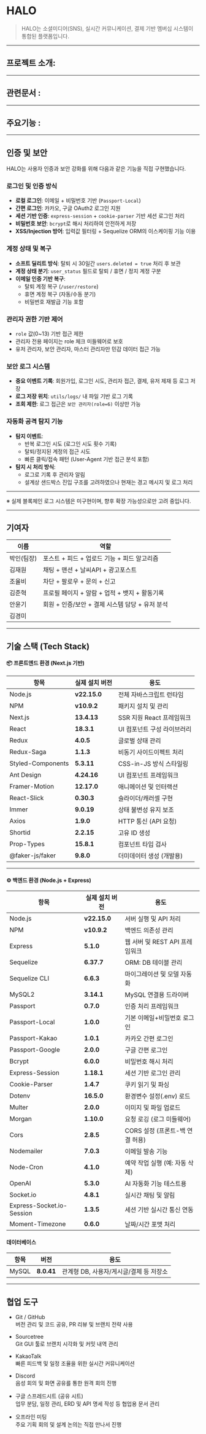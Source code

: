 # HALO
> HALO는 소셜미디어(SNS), 실시간 커뮤니케이션, 결제 기반 멤버십 시스템이 통합된 플랫폼입니다.
  
---


## 프로젝트 소개:

---
## 관련문서 : 

---
## 주요기능 :

---
## 인증 및 보안

HALO는 사용자 인증과 보안 강화를 위해 다음과 같은 기능을 직접 구현했습니다.

###  로그인 및 인증 방식
- **로컬 로그인**: 이메일 + 비밀번호 기반 (`Passport-Local`)
- **간편 로그인**: 카카오, 구글 OAuth2 로그인 지원
- **세션 기반 인증**: `express-session` + `cookie-parser` 기반 세션 로그인 처리
- **비밀번호 보안**: `bcrypt`로 해시 처리하여 안전하게 저장
- **XSS/Injection 방어**: 입력값 필터링 + Sequelize ORM의 이스케이핑 기능 이용

###  계정 상태 및 복구
- **소프트 딜리트 방식**: 탈퇴 시 30일간 `users.deleted = true` 처리 후 보관
- **계정 상태 분기**: `user_status` 필드로 탈퇴 / 휴면 / 정지 계정 구분
- **이메일 인증 기반 복구**:
  - 탈퇴 계정 복구 (`/user/restore`)
  - 휴면 계정 복구 (자동/수동 분기)
  - 비밀번호 재발급 기능 포함

###  관리자 권한 기반 제어
- `role` 값(0~13) 기반 접근 제한
- 관리자 전용 페이지는 role 체크 미들웨어로 보호
- 유저 관리자, 보안 관리자, 마스터 관리자만 민감 데이터 접근 가능

###  보안 로그 시스템
- **중요 이벤트 기록**: 회원가입, 로그인 시도, 관리자 접근, 결제, 유저 제재 등 로그 저장
- **로그 저장 위치**: `utils/logs/` 내 파일 기반 로그 기록
- **조회 제한**: 로그 접근은 `보안 관리자(role=6)` 이상만 가능

###  자동화 공격 탐지 기능
- **탐지 이벤트**:
  - 반복 로그인 시도 (로그인 시도 횟수 기록)
  - 탈퇴/정지된 계정의 접근 시도
  - 빠른 클릭/접속 패턴 (User-Agent 기반 접근 분석 포함)
- **탐지 시 처리 방식**:
  - 로그로 기록 후 관리자 알림
  - 설계상 샌드박스 진입 구조를 고려하였으나 현재는 경고 메시지 및 로그 처리

---

※ 실제 블록체인 로그 시스템은 미구현이며, 향후 확장 가능성으로만 고려 중입니다.



---
## 기여자

| 이름 | 역할 |
|------|------|
| 박인(팀장) | 포스트 + 피드 + 업로드 기능 + 피드 알고리즘 |
| 김재원 | 채팅 + 맨션 + 날씨API + 광고포스트 |
| 조율비 | 차단 + 팔로우 + 문의 + 신고 |
| 김준혁 | 프로필 페이지 + 알람 + 업적 + 뱃지 + 활동기록 |
| 안윤기 | 회원 + 인증/보안 + 결제 시스템 담당 + 유저 분석 |
| 김경미 |  |

---

## 기술 스택 (Tech Stack)

#### 📦 프론트엔드 환경 (Next.js 기반)

| 항목 | 실제 설치 버전 | 용도 |
|------|------------------|------|
| Node.js | **v22.15.0** | 전체 자바스크립트 런타임 |
| NPM | **v10.9.2** | 패키지 설치 및 관리 |
| Next.js | **13.4.13** | SSR 지원 React 프레임워크 |
| React | **18.3.1** | UI 컴포넌트 구성 라이브러리 |
| Redux | **4.0.5** | 글로벌 상태 관리 |
| Redux-Saga | **1.1.3** | 비동기 사이드이펙트 처리 |
| Styled-Components | **5.3.11** | CSS-in-JS 방식 스타일링 |
| Ant Design | **4.24.16** | UI 컴포넌트 프레임워크 |
| Framer-Motion | **12.17.0** | 애니메이션 및 인터랙션 |
| React-Slick | **0.30.3** | 슬라이더/캐러셀 구현 |
| Immer | **9.0.19** | 상태 불변성 유지 보조 |
| Axios | **1.9.0** | HTTP 통신 (API 요청) |
| Shortid | **2.2.15** | 고유 ID 생성 |
| Prop-Types | **15.8.1** | 컴포넌트 타입 검사 |
| @faker-js/faker | **9.8.0** | 더미데이터 생성 (개발용) |

---

#### ⚙️ 백엔드 환경 (Node.js + Express)

| 항목 | 실제 설치 버전 | 용도 |
|------|------------------|------|
| Node.js | **v22.15.0** | 서버 실행 및 API 처리 |
| NPM | **v10.9.2** | 백엔드 의존성 관리 |
| Express | **5.1.0** | 웹 서버 및 REST API 프레임워크 |
| Sequelize | **6.37.7** | ORM: DB 테이블 관리 |
| Sequelize CLI | **6.6.3** | 마이그레이션 및 모델 자동화 |
| MySQL2 | **3.14.1** | MySQL 연결용 드라이버 |
| Passport | **0.7.0** | 인증 처리 프레임워크 |
| Passport-Local | **1.0.0** | 기본 이메일+비밀번호 로그인 |
| Passport-Kakao | **1.0.1** | 카카오 간편 로그인 |
| Passport-Google | **2.0.0** | 구글 간편 로그인 |
| Bcrypt | **6.0.0** | 비밀번호 해시 처리 |
| Express-Session | **1.18.1** | 세션 기반 로그인 관리 |
| Cookie-Parser | **1.4.7** | 쿠키 읽기 및 파싱 |
| Dotenv | **16.5.0** | 환경변수 설정(.env) 로드 |
| Multer | **2.0.0** | 이미지 및 파일 업로드 |
| Morgan | **1.10.0** | 요청 로깅 (로그 미들웨어) |
| Cors | **2.8.5** | CORS 설정 (프론트-백 연결 허용) |
| Nodemailer | **7.0.3** | 이메일 발송 기능 |
| Node-Cron | **4.1.0** | 예약 작업 실행 (예: 자동 삭제) |
| OpenAI | **5.3.0** | AI 자동화 기능 테스트용 |
| Socket.io | **4.8.1** | 실시간 채팅 및 알림 |
| Express-Socket.io-Session | **1.3.5** | 세션 기반 실시간 통신 연동 |
| Moment-Timezone | **0.6.0** | 날짜/시간 포맷 처리 |

####  데이터베이스
| 항목 | 버전 | 용도 |
|------|--------|------|
| MySQL | **8.0.41** | 관계형 DB, 사용자/게시글/결제 등 저장소 |

---
## 협업 도구

- Git / GitHub  
  버전 관리 및 코드 공유, PR 리뷰 및 브랜치 전략 사용

- Sourcetree  
  Git GUI 툴로 브랜치 시각화 및 커밋 내역 관리

- KakaoTalk  
  빠른 피드백 및 일정 조율을 위한 실시간 커뮤니케이션

- Discord  
  음성 회의 및 화면 공유를 통한 원격 회의 진행

- 구글 스프레드시트 (공유 시트)  
  업무 분담, 일정 관리, ERD 및 API 명세 작성 등 협업용 문서 관리

- 오프라인 미팅  
  주요 기획 회의 및 설계 논의는 직접 만나서 진행
